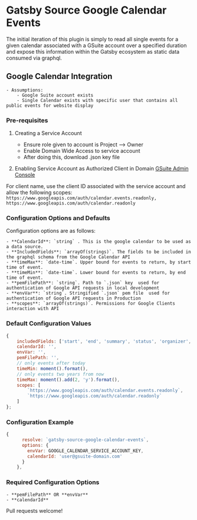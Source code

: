 # Gatsby Source Google Calendar Events
The initial iteration of this plugin is simply to read all single events for a given calendar associated with a GSuite account over a specified duration and expose this information within the Gatsby ecosystem as static data consumed via graphql.

## Google Calendar Integration
	- Assumptions:
		- Google Suite account exists
		- Single Calendar exists with specific user that contains all public events for website display

### Pre-requisites
1. Creating a Service Account
	- Ensure role given to account is Project --> Owner
	- Enable Domain Wide Access to service account
	- After doing this, download .json key file

2. Enabling Service Account as Authorized Client in Domain
[GSuite Admin Console](https://admin.google.com/AdminHome?chromeless=1#OGX:ManageOauthClients)

For client name, use the client ID associated with the service account and allow the following scopes:  `https://www.googleapis.com/auth/calendar.events.readonly, https://www.googleapis.com/auth/calendar.readonly`

### Configuration Options and Defaults

Configuration options are as follows:

	- **CalendarId**: `string` . This is the google calendar to be used as a data source.
	- **IncludedFields**: `arrayOf(strings)`. The fields to be included in the graphql schema from the Google Calendar API
	- **timeMax**: `date-time`. Upper bound for events to return, by start time of event.
	- **timeMin**: `date-time`. Lower bound for events to return, by end time of event.
	- **pemFilePath**: `string`. Path to `.json` key  used for authentication of Google API requests in local development
	- **envVar**: `string`. Stringified `.json` pem file  used for authentication of Google API requests in Production
	- **scopes**: `arrayOf(strings)`. Permissions for Google Clients interaction with API

### Default Configuration Values
```javascript
{
    includedFields: ['start', 'end', 'summary', 'status', 'organizer', 'description', 'location'],
    calendarId: '',
    envVar: '',
    pemFilePath: '',
    // only events after today
    timeMin: moment().format(),
    // only events two years from now
    timeMax: moment().add(2, 'y').format(),
    scopes: [
        `https://www.googleapis.com/auth/calendar.events.readonly`,
        `https://www.googleapis.com/auth/calendar.readonly`
    ]
};

```

### Configuration Example
```javascript
{
      resolve: `gatsby-source-google-calendar-events`,
      options: {
        envVar: GOOGLE_CALENDAR_SERVICE_ACCOUNT_KEY,
        calendarId: 'user@gsuite-domain.com'
      }
    },

```

### Required Configuration Options
	- **pemFilePath** OR **envVar**
	- **calendarId**

Pull requests welcome!